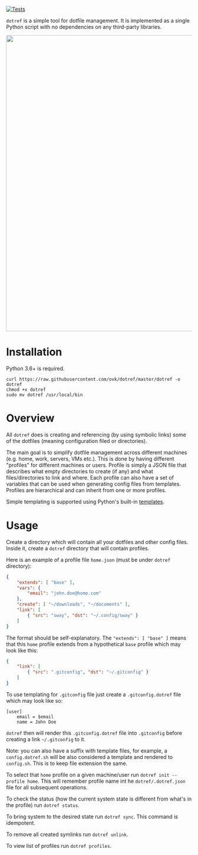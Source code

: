 [![Tests](https://github.com/ovk/dotref/actions/workflows/tests.yml/badge.svg)](https://github.com/ovk/dotref/actions/workflows/tests.yml)

`dotref` is a simple tool for dotfile management.
It is implemented as a single Python script with no dependencies on any third-party libraries.

<p align="center">
  <img width="800" src="https://cdn.jsdelivr.net/gh/ovk/dotref/demo.svg">
</p>

# Installation
Python 3.6+ is required.

```
curl https://raw.githubusercontent.com/ovk/dotref/master/dotref -o dotref
chmod +x dotref
sudo mv dotref /usr/local/bin
```

# Overview
All `dotref` does is creating and referencing (by using symbolic links) some of the dotfiles (meaning configuration filed or directories).

The main goal is to simplify dotfile management across different machines (e.g. home, work, servers, VMs etc.).
This is done by having different "profiles" for different machines or users.
Profile is simply a JSON file that describes what empty directories to create (if any) and what files/directories to link and where.
Each profile can also have a set of variables that can be used when generating config files from templates.
Profiles are hierarchical and can inherit from one or more profiles.

Simple templating is supported using Python's built-in [templates](https://docs.python.org/3/library/string.html#template-strings).

# Usage
Create a directory which will contain all your dotfiles and other config files.
Inside it, create a `dotref` directory that will contain profiles.

Here is an example of a profile file `home.json` (must be under `dotref` directory):

```json
{
    "extends": [ "base" ],
    "vars": {
        "email": "john.doe@home.com"
    },
    "create": [ "~/downloads", "~/documents" ],
    "link": [
        { "src": "sway", "dst": "~/.config/sway" }
    ]
}
```

The format should be self-explanatory.
The `"extends": [ "base" ]` means that this `home` profile extends from a hypothetical `base` profile which may look like this:

```json
{
    "link": [
        { "src": ".gitconfig", "dst": "~/.gitconfig" }
    ]
}
```

To use templating for `.gitconfig` file just create a `.gitconfig.dotref` file which may look like so:

```
[user]
	email = $email
	name = John Doe
```

`dotref` then will render this `.gitconfig.dotref` file into `.gitconfig` before creating a link `~/.gitconfig` to it.

Note: you can also have a suffix with template files, for example, a `config.dotref.sh` will be also considered a template and rendered to `config.sh`.
This is to keep file extension the same.

To select that `home` profile on a given machine/user run `dotref init --profile home`.
This will remember profile name int he `dotref/.dotref.json` file for all subsequent operations.

To check the status (how the current system state is different from what's in the profile) run `dotref status`.

To bring system to the desired state run `dotref sync`.
This command is idempotent.

To remove all created symlinks run `dotref unlink`.

To view list of profiles run `dotref profiles`.
